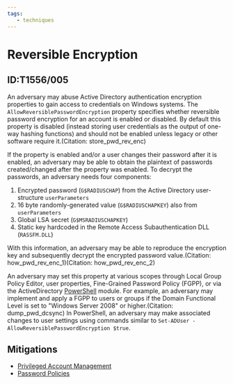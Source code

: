 ```yaml
---
tags:
   - techniques
---
```

# Reversible Encryption
## ID:T1556/005
An adversary may abuse Active Directory authentication encryption properties to gain access to credentials on Windows systems. The <code>AllowReversiblePasswordEncryption</code> property specifies whether reversible password encryption for an account is enabled or disabled. By default this property is disabled (instead storing user credentials as the output of one-way hashing functions) and should not be enabled unless legacy or other software require it.(Citation: store_pwd_rev_enc)

If the property is enabled and/or a user changes their password after it is enabled, an adversary may be able to obtain the plaintext of passwords created/changed after the property was enabled. To decrypt the passwords, an adversary needs four components:

1. Encrypted password (<code>G$RADIUSCHAP</code>) from the Active Directory user-structure <code>userParameters</code>
2. 16 byte randomly-generated value (<code>G$RADIUSCHAPKEY</code>) also from <code>userParameters</code>
3. Global LSA secret (<code>G$MSRADIUSCHAPKEY</code>)
4. Static key hardcoded in the Remote Access Subauthentication DLL (<code>RASSFM.DLL</code>)

With this information, an adversary may be able to reproduce the encryption key and subsequently decrypt the encrypted password value.(Citation: how_pwd_rev_enc_1)(Citation: how_pwd_rev_enc_2)

An adversary may set this property at various scopes through Local Group Policy Editor, user properties, Fine-Grained Password Policy (FGPP), or via the ActiveDirectory [PowerShell](/mitre/techniques/T1059/001) module. For example, an adversary may implement and apply a FGPP to users or groups if the Domain Functional Level is set to "Windows Server 2008" or higher.(Citation: dump_pwd_dcsync) In PowerShell, an adversary may make associated changes to user settings using commands similar to <code>Set-ADUser -AllowReversiblePasswordEncryption $true</code>.
## Mitigations
* [Privileged Account Management](mitigations/M1026)
* [Password Policies](mitigations/M1027)
